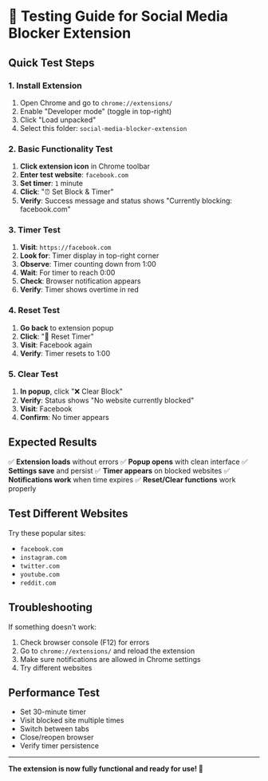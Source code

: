 # 🧪 Testing Guide for Social Media Blocker Extension

## Quick Test Steps

### 1. Install Extension
1. Open Chrome and go to `chrome://extensions/`
2. Enable "Developer mode" (toggle in top-right)
3. Click "Load unpacked"
4. Select this folder: `social-media-blocker-extension`

### 2. Basic Functionality Test
1. **Click extension icon** in Chrome toolbar
2. **Enter test website**: `facebook.com`
3. **Set timer**: `1` minute
4. **Click**: "⏰ Set Block & Timer"
5. **Verify**: Success message and status shows "Currently blocking: facebook.com"

### 3. Timer Test
1. **Visit**: `https://facebook.com`
2. **Look for**: Timer display in top-right corner
3. **Observe**: Timer counting down from 1:00
4. **Wait**: For timer to reach 0:00
5. **Check**: Browser notification appears
6. **Verify**: Timer shows overtime in red

### 4. Reset Test
1. **Go back** to extension popup
2. **Click**: "🔄 Reset Timer"
3. **Visit**: Facebook again
4. **Verify**: Timer resets to 1:00

### 5. Clear Test
1. **In popup**, click "❌ Clear Block"
2. **Verify**: Status shows "No website currently blocked"
3. **Visit**: Facebook
4. **Confirm**: No timer appears

## Expected Results

✅ **Extension loads** without errors
✅ **Popup opens** with clean interface
✅ **Settings save** and persist
✅ **Timer appears** on blocked websites
✅ **Notifications work** when time expires
✅ **Reset/Clear functions** work properly

## Test Different Websites

Try these popular sites:
- `facebook.com`
- `instagram.com`
- `twitter.com`
- `youtube.com`
- `reddit.com`

## Troubleshooting

If something doesn't work:
1. Check browser console (F12) for errors
2. Go to `chrome://extensions/` and reload the extension
3. Make sure notifications are allowed in Chrome settings
4. Try different websites

## Performance Test

- Set 30-minute timer
- Visit blocked site multiple times
- Switch between tabs
- Close/reopen browser
- Verify timer persistence

---

**The extension is now fully functional and ready for use! 🎉**
